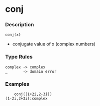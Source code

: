 # conj

### Description

`conj(x)`

- conjugate value of x (complex numbers)

### Type Rules

```no-highlight
complex -> complex
_       -> domain error
```

### Examples

```no-highlight
    conj((1+2i,2-3i))
(1-2i,2+3i):complex
```
